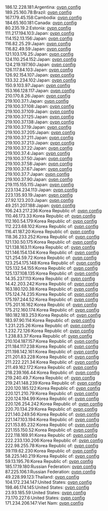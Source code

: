 186.12.228.181:Argentina: [ovpn config](vpn/186_12_228_181.ovpn)  
189.25.160.78:Brazil: [ovpn config](vpn/189_25_160_78.ovpn)  
167.179.45.158:Cambodia: [ovpn config](vpn/167_179_45_158.ovpn)  
184.65.160.181:Canada: [ovpn config](vpn/184_65_160_181.ovpn)  
80.235.19.2:Estonia: [ovpn config](vpn/80_235_19_2.ovpn)  
111.217.194.103:Japan: [ovpn config](vpn/111_217_194_103.ovpn)  
114.152.13.156:Japan: [ovpn config](vpn/114_152_13_156.ovpn)  
116.82.25.29:Japan: [ovpn config](vpn/116_82_25_29.ovpn)  
116.82.49.59:Japan: [ovpn config](vpn/116_82_49_59.ovpn)  
121.103.176.25:Japan: [ovpn config](vpn/121_103_176_25.ovpn)  
124.110.254.152:Japan: [ovpn config](vpn/124_110_254_152.ovpn)  
124.219.197.160:Japan: [ovpn config](vpn/124_219_197_160.ovpn)  
126.117.84.103:Japan: [ovpn config](vpn/126_117_84_103.ovpn)  
126.92.154.107:Japan: [ovpn config](vpn/126_92_154_107.ovpn)  
133.32.234.102:Japan: [ovpn config](vpn/133_32_234_102.ovpn)  
150.9.103.97:Japan: [ovpn config](vpn/150_9_103_97.ovpn)  
153.166.128.117:Japan: [ovpn config](vpn/153_166_128_117.ovpn)  
210.170.8.26:Japan: [ovpn config](vpn/210_170_8_26.ovpn)  
219.100.37.1:Japan: [ovpn config](vpn/219_100_37_1.ovpn)  
219.100.37.108:Japan: [ovpn config](vpn/219_100_37_108.ovpn)  
219.100.37.109:Japan: [ovpn config](vpn/219_100_37_109.ovpn)  
219.100.37.125:Japan: [ovpn config](vpn/219_100_37_125.ovpn)  
219.100.37.138:Japan: [ovpn config](vpn/219_100_37_138.ovpn)  
219.100.37.19:Japan: [ovpn config](vpn/219_100_37_19.ovpn)  
219.100.37.205:Japan: [ovpn config](vpn/219_100_37_205.ovpn)  
219.100.37.211:Japan: [ovpn config](vpn/219_100_37_211.ovpn)  
219.100.37.213:Japan: [ovpn config](vpn/219_100_37_213.ovpn)  
219.100.37.22:Japan: [ovpn config](vpn/219_100_37_22.ovpn)  
219.100.37.4:Japan: [ovpn config](vpn/219_100_37_4.ovpn)  
219.100.37.50:Japan: [ovpn config](vpn/219_100_37_50.ovpn)  
219.100.37.58:Japan: [ovpn config](vpn/219_100_37_58.ovpn)  
219.100.37.67:Japan: [ovpn config](vpn/219_100_37_67.ovpn)  
219.100.37.7:Japan: [ovpn config](vpn/219_100_37_7.ovpn)  
219.100.37.90:Japan: [ovpn config](vpn/219_100_37_90.ovpn)  
219.115.155.115:Japan: [ovpn config](vpn/219_115_155_115.ovpn)  
223.134.234.113:Japan: [ovpn config](vpn/223_134_234_113.ovpn)  
223.135.93.19:Japan: [ovpn config](vpn/223_135_93_19.ovpn)  
27.92.123.203:Japan: [ovpn config](vpn/27_92_123_203.ovpn)  
49.251.207.188:Japan: [ovpn config](vpn/49_251_207_188.ovpn)  
106.243.217.236:Korea Republic of: [ovpn config](vpn/106_243_217_236.ovpn)  
110.46.173.33:Korea Republic of: [ovpn config](vpn/110_46_173_33.ovpn)  
112.160.54.179:Korea Republic of: [ovpn config](vpn/112_160_54_179.ovpn)  
112.223.68.102:Korea Republic of: [ovpn config](vpn/112_223_68_102.ovpn)  
116.41.187.20:Korea Republic of: [ovpn config](vpn/116_41_187_20.ovpn)  
118.36.233.252:Korea Republic of: [ovpn config](vpn/118_36_233_252.ovpn)  
121.130.50.175:Korea Republic of: [ovpn config](vpn/121_130_50_175.ovpn)  
121.138.163.11:Korea Republic of: [ovpn config](vpn/121_138_163_11.ovpn)  
121.146.154.134:Korea Republic of: [ovpn config](vpn/121_146_154_134.ovpn)  
121.254.59.72:Korea Republic of: [ovpn config](vpn/121_254_59_72.ovpn)  
123.254.175.148:Korea Republic of: [ovpn config](vpn/123_254_175_148.ovpn)  
125.132.54.155:Korea Republic of: [ovpn config](vpn/125_132_54_155.ovpn)  
125.137.108.135:Korea Republic of: [ovpn config](vpn/125_137_108_135.ovpn)  
14.35.237.113:Korea Republic of: [ovpn config](vpn/14_35_237_113.ovpn)  
14.42.203.242:Korea Republic of: [ovpn config](vpn/14_42_203_242.ovpn)  
163.180.120.38:Korea Republic of: [ovpn config](vpn/163_180_120_38.ovpn)  
175.124.74.235:Korea Republic of: [ovpn config](vpn/175_124_74_235.ovpn)  
175.197.244.52:Korea Republic of: [ovpn config](vpn/175_197_244_52.ovpn)  
175.201.16.162:Korea Republic of: [ovpn config](vpn/175_201_16_162.ovpn)  
175.212.160.174:Korea Republic of: [ovpn config](vpn/175_212_160_174.ovpn)  
180.182.183.253:Korea Republic of: [ovpn config](vpn/180_182_183_253.ovpn)  
183.97.90.114:Korea Republic of: [ovpn config](vpn/183_97_90_114.ovpn)  
1.231.225.26:Korea Republic of: [ovpn config](vpn/1_231_225_26.ovpn)  
1.232.72.126:Korea Republic of: [ovpn config](vpn/1_232_72_126.ovpn)  
1.238.83.37:Korea Republic of: [ovpn config](vpn/1_238_83_37.ovpn)  
210.104.187.157:Korea Republic of: [ovpn config](vpn/210_104_187_157.ovpn)  
211.184.117.238:Korea Republic of: [ovpn config](vpn/211_184_117_238.ovpn)  
211.198.142.161:Korea Republic of: [ovpn config](vpn/211_198_142_161.ovpn)  
211.201.83.228:Korea Republic of: [ovpn config](vpn/211_201_83_228.ovpn)  
211.222.221.34:Korea Republic of: [ovpn config](vpn/211_222_221_34.ovpn)  
211.49.162.172:Korea Republic of: [ovpn config](vpn/211_49_162_172.ovpn)  
218.239.166.44:Korea Republic of: [ovpn config](vpn/218_239_166_44.ovpn)  
219.240.49.7:Korea Republic of: [ovpn config](vpn/219_240_49_7.ovpn)  
219.241.148.239:Korea Republic of: [ovpn config](vpn/219_241_148_239.ovpn)  
220.120.185.122:Korea Republic of: [ovpn config](vpn/220_120_185_122.ovpn)  
220.121.210.79:Korea Republic of: [ovpn config](vpn/220_121_210_79.ovpn)  
220.124.194.99:Korea Republic of: [ovpn config](vpn/220_124_194_99.ovpn)  
220.126.254.242:Korea Republic of: [ovpn config](vpn/220_126_254_242.ovpn)  
220.70.134.29:Korea Republic of: [ovpn config](vpn/220_70_134_29.ovpn)  
221.140.249.56:Korea Republic of: [ovpn config](vpn/221_140_249_56.ovpn)  
221.147.103.194:Korea Republic of: [ovpn config](vpn/221_147_103_194.ovpn)  
221.153.85.232:Korea Republic of: [ovpn config](vpn/221_153_85_232.ovpn)  
221.155.150.52:Korea Republic of: [ovpn config](vpn/221_155_150_52.ovpn)  
222.118.169.91:Korea Republic of: [ovpn config](vpn/222_118_169_91.ovpn)  
222.233.130.206:Korea Republic of: [ovpn config](vpn/222_233_130_206.ovpn)  
222.98.255.78:Korea Republic of: [ovpn config](vpn/222_98_255_78.ovpn)  
39.119.62.230:Korea Republic of: [ovpn config](vpn/39_119_62_230.ovpn)  
58.225.140.219:Korea Republic of: [ovpn config](vpn/58_225_140_219.ovpn)  
59.13.195.76:Korea Republic of: [ovpn config](vpn/59_13_195_76.ovpn)  
185.17.19.180:Russian Federation: [ovpn config](vpn/185_17_19_180.ovpn)  
87.225.106.1:Russian Federation: [ovpn config](vpn/87_225_106_1.ovpn)  
49.228.99.123:Thailand: [ovpn config](vpn/49_228_99_123.ovpn)  
104.172.234.147:United States: [ovpn config](vpn/104_172_234_147.ovpn)  
198.46.174.145:United States: [ovpn config](vpn/198_46_174_145.ovpn)  
23.93.185.59:United States: [ovpn config](vpn/23_93_185_59.ovpn)  
73.170.227.6:United States: [ovpn config](vpn/73_170_227_6.ovpn)  
171.234.206.147:Viet Nam: [ovpn config](vpn/171_234_206_147.ovpn)  
